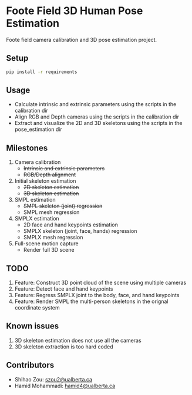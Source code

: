 # Foote Field 3D Human Pose Estimation

Foote field camera calibration and 3D pose estimation project.


## Setup

```bash
pip install -r requirements
```

## Usage

- Calculate intrinsic and extrinsic parameters using the scripts in the calibration dir
- Align RGB and Depth cameras using the scripts in the calibration dir
- Extract and visualize the 2D and 3D skeletons using the scripts in the pose_estimation dir


## Milestones

1. Camera calibration
    * ~~Intrinsic and extrinsic parameters~~
    * ~~RGB/Depth alignment~~
1. Initial skeleton estimation
    * ~~2D skeleton estimation~~
    * ~~3D skeleton estimation~~
1. SMPL estimation
    * ~~SMPL skeleton (joint) regression~~
    * SMPL mesh regression
1. SMPLX estimation
    * 2D face and hand keypoints estimation
    * SMPLX skeleton (joint, face, hands) regression
    * SMPLX mesh regression
1. Full-scene motion capture
    * Render full 3D scene


## TODO

1. Feature: Construct 3D point cloud of the scene using multiple cameras
1. Feature: Detect face and hand keypoints
1. Feature: Regress SMPLX joint to the body, face, and hand keypoints
1. Feature: Render SMPL the multi-person skeletons in the orignal coordinate system

## Known issues

1. 3D skeleton estimation does not use all the cameras
1. 3D skeleton extraction is too hard coded


## Contributors

- Shihao Zou: szou2@ualberta.ca
- Hamid Mohammadi: hamid4@ualberta.ca
